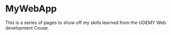 # MyWebApp
This is a series of pages to show off my skills learned from the UDEMY Web development Couse.

